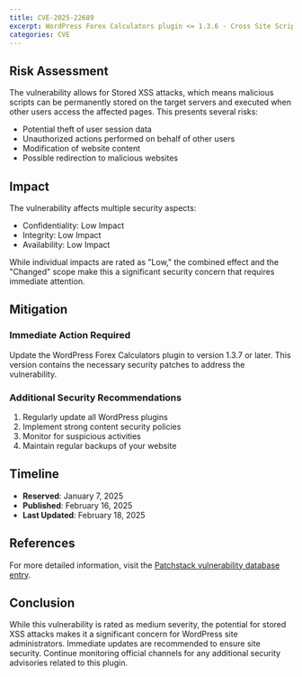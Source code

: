 ```yaml
---
title: CVE-2025-22689
excerpt: WordPress Forex Calculators plugin <= 1.3.6 - Cross Site Scripting (XSS) vulnerability
categories: CVE
---
```


## Risk Assessment
The vulnerability allows for Stored XSS attacks, which means malicious scripts can be permanently stored on the target servers and executed when other users access the affected pages. This presents several risks:
- Potential theft of user session data
- Unauthorized actions performed on behalf of other users
- Modification of website content
- Possible redirection to malicious websites

## Impact
The vulnerability affects multiple security aspects:
- Confidentiality: Low Impact
- Integrity: Low Impact
- Availability: Low Impact

While individual impacts are rated as "Low," the combined effect and the "Changed" scope make this a significant security concern that requires immediate attention.

## Mitigation

### Immediate Action Required
Update the WordPress Forex Calculators plugin to version 1.3.7 or later. This version contains the necessary security patches to address the vulnerability.

### Additional Security Recommendations
1. Regularly update all WordPress plugins
2. Implement strong content security policies
3. Monitor for suspicious activities
4. Maintain regular backups of your website

## Timeline
- **Reserved**: January 7, 2025
- **Published**: February 16, 2025
- **Last Updated**: February 18, 2025

## References
For more detailed information, visit the [Patchstack vulnerability database entry](https://patchstack.com/database/wordpress/plugin/fx-calculators/vulnerability/wordpress-forex-calculators-plugin-1-3-6-cross-site-scripting-xss-vulnerability?_s_id=cve).

## Conclusion
While this vulnerability is rated as medium severity, the potential for stored XSS attacks makes it a significant concern for WordPress site administrators. Immediate updates are recommended to ensure site security. Continue monitoring official channels for any additional security advisories related to this plugin.